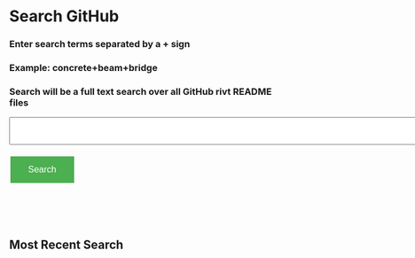 # Search GitHub

<head>
<style>
.button {
  background-color: #4CAF50; /* Green */
  border: none;
  color: white;
  padding: 15px 32px;
  text-align: center;
  text-decoration: none;
  display: inline-block;
  font-size: 16px;
  margin: 4px 2px;
  cursor: pointer;
}
</style>
</head>

### Enter search terms separated by a + sign
### Example: concrete+beam+bridge
### Search will be a full text search over all GitHub rivt README files

<input type="text" id="terms" name="terms" size=100 style="height:50px;font-size:14pt; font-weight: bold"><br><br>
<button class="button" id="bgnBtn" onclick="searchRivt()">Search</button>

<br>
<br>
<br>

## Most Recent Search

<p style="font-weight: bold" id="terms"></p>


<script> function searchRivt(){strng = document.getElementById("terms").value;URL = `https://github.com/search?q=rivt+${strng}+in%3Areadme`;window.open(URL,'_blank')}</script>